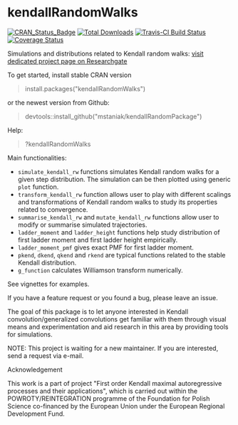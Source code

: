 # kendallRandomWalks

[![CRAN_Status_Badge](http://www.r-pkg.org/badges/version/kendallRandomWalks)](https://cran.r-project.org/package=kendallRandomWalks)
[![Total Downloads](http://cranlogs.r-pkg.org/badges/grand-total/kendallRandomWalks?color=orange)](https://cranlogs.r-pkg.org/badges/grand-total/kendallRandomWalks)
[![Travis-CI Build Status](https://travis-ci.org/mstaniak/kendallRandomPackage.svg?branch=master)](https://travis-ci.org/mstaniak/kendallRandomPackage)
[![Coverage Status](https://img.shields.io/codecov/c/github/mstaniak/kendallRandomPackage/master.svg)](https://codecov.io/github/mstaniak/kendallRandomPackage?branch=master)



Simulations and distributions related to Kendall random walks:
[visit dedicated project page on Researchgate](https://www.researchgate.net/project/First-order-Kendall-maximal-autoregressive-processes-and-their-applications)

To get started, install stable CRAN version

> install.packages("kendallRandomWalks")

or the newest version from Github:

> devtools::install_github("mstaniak/kendallRandomPackage")

Help:
> ?kendallRandomWalks

Main functionalities:

  * `simulate_kendall_rw` functions simulates Kendall random walks for a given step distribution. The simulation can be then plotted using generic `plot` function.
  * `transform_kendall_rw` function allows user to play with different scalings and transformations of Kendall random walks to study its properties related to convergence.
  * `summarise_kendall_rw` and `mutate_kendall_rw` functions allow user to modify or summarise simulated trajectories.
  * `ladder_moment` and `ladder_height` functions help study distribution of first ladder moment and first ladder height empirically.
  * `ladder_moment_pmf` gives exact PMF for first ladder moment.
  * `pkend`, `dkend`, `qkend` and `rkend` are typical functions related to the stable Kendall distribution.
  * `g_function` calculates Williamson transform numerically.
  
See vignettes for examples.

If you have a feature request or you found a bug, please leave an issue.

The goal of this package is to let anyone interested in Kendall convolution/generalized convolutions get familiar with them through visual means and experimentation and aid research in this area by providing tools for simulations. 


NOTE: This project is waiting for a new maintainer. If you are interested, send a request via e-mail.

Acknowledgement

This work is a part of project "First order Kendall maximal autoregressive processes and their applications", which is carried out within the POWROTY/REINTEGRATION programme of the Foundation for Polish Science co-financed by the European Union under the European Regional Development Fund.
